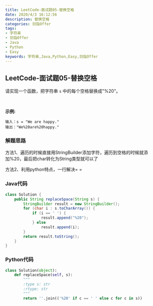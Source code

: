 ```yaml
---
title: LeetCode-面试题05-替换空格
date: 2020/4/3 16:12:56
description: 替换空格
categories: 剑指Offer
tags: 
- 字符串
- 剑指Offer
- Java
- Python
- Easy
keywords: 字符串,Java,Python,Easy,剑指Offer
---
```


## LeetCode-面试题05-替换空格

请实现一个函数，把字符串 `s` 中的每个空格替换成"%20"。

 <!--more-->

**示例:**

```
输入：s = "We are happy."
输出："We%20are%20happy."
```

### 解题思路

方法1、遍历的时候直接用StringBuilder添加字符，遍历到空格的时候就添加%20，最后把char转化为String类型就可以了

方法2、利用python特点，一行解决= =

### Java代码

```java
class Solution {
    public String replaceSpace(String s) {
        StringBuilder result = new StringBuilder();
        for (char i : s.toCharArray()) {
            if (i == ' ') {
                result.append("%20");
            } else
                result.append(i);
        }
        return result.toString();
    }
}
```

### Python代码

```python
class Solution(object):
    def replaceSpace(self, s):
        """
        :type s: str
        :rtype: str
        """
        return ''.join(('%20' if c == ' ' else c for c in s))
```

